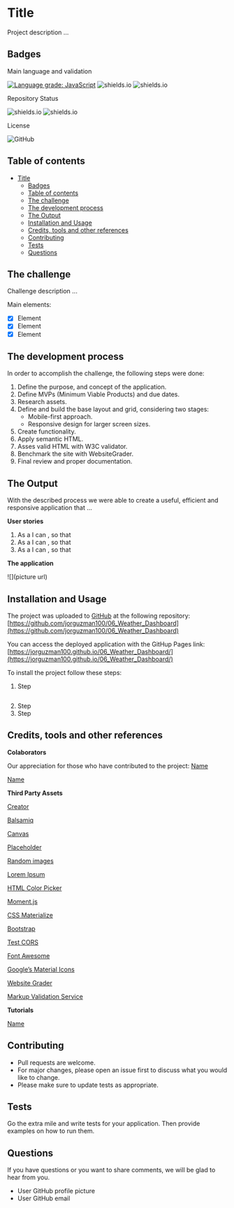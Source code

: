 # Title

Project description ...

## Badges

Main language and validation

[![Language grade: JavaScript](https://img.shields.io/lgtm/grade/javascript/g/jorguzman100/02_Responsive_Portfolio.svg?logo=lgtm&logoWidth=18)](https://lgtm.com/projects/g/jorguzman100/02_Responsive_Portfolio/context:javascript)
![shields.io](https://img.shields.io/github/languages/top/jorguzman100/02_Responsive_Portfolio)
![shields.io](https://img.shields.io/w3c-validation/html?targetUrl=https%3A%2F%2Fjorguzman100.github.io%2F02_Responsive_Portfolio%2F)

Repository Status

![shields.io](https://img.shields.io/badge/Repo%20Status-In%20Progress-yellow)
![shields.io](https://img.shields.io/bitbucket/issues/jorguzman100/06_Weather_Dashboard)

License

![GitHub](https://img.shields.io/github/license/jorguzman100/06_Weather_Dashboard)

## Table of contents

- [Title](#title)
  - [Badges](#badges)
  - [Table of contents](#table-of-contents)
  - [The challenge](#the-challenge)
  - [The development process](#the-development-process)
  - [The Output](#the-output)
  - [Installation and Usage](#installation-and-usage)
  - [Credits, tools and other references](#credits-tools-and-other-references)
  - [Contributing](#contributing)
  - [Tests](#tests)
  - [Questions](#questions)

## The challenge

Challenge description ...

Main elements:

- [x] Element
- [x] Element
- [x] Element

## The development process

In order to accomplish the challenge, the following steps were done:

1. Define the purpose, and concept of the application.
2. Define MVPs (Minimum Viable Products) and due dates.
3. Research assets.
4. Define and build the base layout and grid, considering two stages:
   - Mobile-first approach.
   - Responsive design for larger screen sizes.
5. Create functionality.
6. Apply semantic HTML.
7. Asses valid HTML with W3C validator.
8. Benchmark the site with WebsiteGrader.
9. Final review and proper documentation.

## The Output

With the described process we were able to create a useful, efficient and responsive application that ...

**User stories**

1. As a <role> I can <capability>, so that <receive benefit>
2. As a <role> I can <capability>, so that <receive benefit>
3. As a <role> I can <capability>, so that <receive benefit>

**The application**

![](picture url)

## Installation and Usage

The project was uploaded to [GitHub](https://github.com/) at the following repository:
[https://github.com/jorguzman100/06_Weather_Dashboard](https://github.com/jorguzman100/06_Weather_Dashboard)

You can access the deployed application with the GitHup Pages link:
[https://jorguzman100.github.io/06_Weather_Dashboard/](https://jorguzman100.github.io/06_Weather_Dashboard/)

To install the project follow these steps:

1. Step

```

```

2. Step
3. Step

## Credits, tools and other references

**Colaborators**

Our appreciation for those who have contributed to the project:
[Name](http:"#")

[Name](http:"#")
<creator><GitHub Profile>

**Third Party Assets**

[Creator](http:"#")
<creator><Primary web presence>

[Balsamiq](https://balsamiq.com/)

[Canvas](https://www.canva.com/)

[Placeholder](https://placeholder.com/)

[Random images](http://lorempixel.com/)

[Lorem Ipsum](www.lipsum.com)

[HTML Color Picker](https://www.w3schools.com/colors/colors_picker.asp)

[Moment.js](https://momentjs.com/)

[CSS Materialize](https://materializecss.com/)

[Bootstrap](https://getbootstrap.com/)

[Test CORS](https://www.test-cors.org/)

[Font Awesome](https://fontawesome.com/)

[Google’s Material Icons](https://google.github.io/material-design-icons/)

[Website Grader](https://website.grader.com/)

[Markup Validation Service](https://validator.w3.org/)

**Tutorials**

[Name](http:"#")
<name><link>

## Contributing

- Pull requests are welcome.
- For major changes, please open an issue first to discuss what you would like to change.
- Please make sure to update tests as appropriate.

## Tests

Go the extra mile and write tests for your application. Then provide examples on how to run them.

## Questions

If you have questions or you want to share comments, we will be glad to hear from you.

- User GitHub profile picture
- User GitHub email
